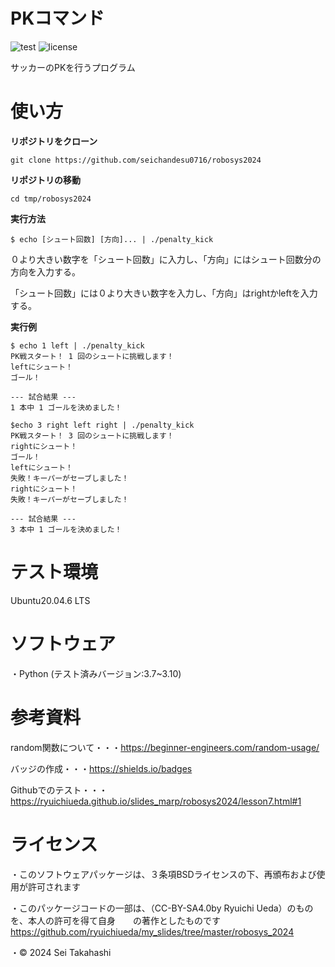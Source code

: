 # PKコマンド
![test](https://github.com/seichandesu0716/robosys2024/actions/workflows/test.yml/badge.svg)
![license](https://img.shields.io/badge/license-BSD--3--Clause-green?style=flat)

サッカーのPKを行うプログラム

# 使い方
**リポジトリをクローン**
~~~
git clone https://github.com/seichandesu0716/robosys2024
~~~
**リポジトリの移動**
~~~
cd tmp/robosys2024
~~~
**実行方法**
~~~
$ echo [シュート回数] [方向]... | ./penalty_kick
~~~
０より大きい数字を「シュート回数」に入力し、「方向」にはシュート回数分の方向を入力する。

「シュート回数」には０より大きい数字を入力し、「方向」はrightかleftを入力する。

**実行例**
~~~
$ echo 1 left | ./penalty_kick
PK戦スタート！ 1 回のシュートに挑戦します！
leftにシュート！
ゴール！

--- 試合結果 ---
1 本中 1 ゴールを決めました！
~~~
~~~
$echo 3 right left right | ./penalty_kick
PK戦スタート！ 3 回のシュートに挑戦します！
rightにシュート！
ゴール！
leftにシュート！
失敗！キーパーがセーブしました！
rightにシュート！
失敗！キーパーがセーブしました！

--- 試合結果 ---
3 本中 1 ゴールを決めました！
~~~

# テスト環境
Ubuntu20.04.6 LTS
# ソフトウェア
・Python
 (テスト済みバージョン:3.7~3.10)

# 参考資料
random関数について・・・https://beginner-engineers.com/random-usage/ 

バッジの作成・・・https://shields.io/badges

Githubでのテスト・・・https://ryuichiueda.github.io/slides_marp/robosys2024/lesson7.html#1
# ライセンス
・このソフトウェアパッケージは、３条項BSDライセンスの下、再頒布および使用が許可されます

・このパッケージコードの一部は、（CC-BY-SA4.0by Ryuichi Ueda）のものを、本人の許可を得て自身　　の著作としたものです
　https://github.com/ryuichiueda/my_slides/tree/master/robosys_2024

・© 2024 Sei Takahashi
